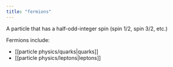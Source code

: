 ```yaml
---
title: "fermions"
---
```

A particle that has a half-odd-integer spin (spin 1/2, spin 3/2, etc.)

Fermions include:
- [[particle physics/quarks|quarks]]
- [[particle physics/leptons|leptons]]
